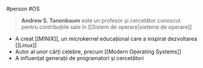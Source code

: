 #person  #OS

> **Andrew S. Tanenbaum** este un profesor și cercetător cunoscut pentru contribuțiile sale în [[Sistem de operare|sisteme de operare]]

- A creat [[MINIX]], un microkernel educațional care a inspirat dezvoltarea [[Linux]]
- Autor al unor cărți celebre, precum [[Modern Operating Systems]]
- A influențat generații de programatori și cercetători